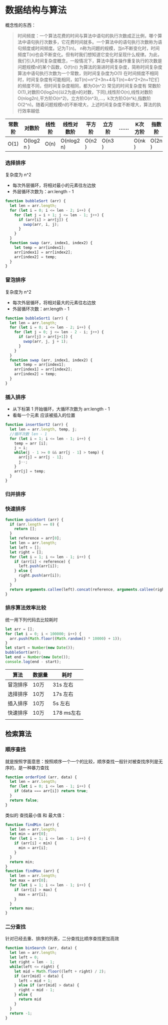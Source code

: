 # 数据结构与算法

概念性的东西：
> 时间频度：一个算法花费的时间与算法中语句的执行次数成正比例，哪个算法中语句执行次数多，它花费时间就多。一个算法中的语句执行次数称为语句频度或时间频度。记为T(n)。
> n称为问题的规模，当n不断变化时，时间频度T(n)也会不断变化。但有时我们想知道它变化时呈现什么规律。为此，我们引入时间复杂度概念，一般情况下，算法中基本操作重复执行的次数是问题规模n的某个函数，O(f(n)) 为算法的渐进时间复杂度，简称时间复杂度
> 算法中语句执行次数为一个常数，则时间复杂度为O(1)
> 在时间频度不相同时，时间复杂度有可能相同，如T(n)=n^2+3n+4与T(n)=4n^2+2n+1它们的频度不同，但时间复杂度相同，都为O(n^2)
> 常见的时间复杂度有 常数阶O(1),对数阶O(log2n)(以2为底n的对数，下同),线性阶O(n),线性对数阶O(nlog2n),平方阶O(n^2)，立方阶O(n^3),...，k次方阶O(n^k),指数阶O(2^n)。随着问题规模n的不断增大，上述时间复杂度不断增大，算法的执行效率越低

| 常数阶 | 对数阶     | 线性阶 | 线性对数阶 | 平方阶 | 立方阶 | ……   | K次方阶 | 指数阶 |
| ------ | ---------- | ------ | ---------- | ------ | ------ | ---- | ------- | ------ |
| O(1)   | O(log2 n ) | O(n)   | O(nlog2 n) | O(n2 ) | O(n3 ) |      | O(nk )  | O(2n ) |




### 选择排序

复杂度为 n^2

* 每次外层循环，将相对最小的元素往左边放
* 外层循环次数为：arr.length - 1
```javascript
function bubbleSort (arr) {
  let len = arr.length;
  for (let i = 0; i <= len - 2; i++) {
    for (let j = i + 1; j <= len - 1; j++) {
      if (arr[i] > arr[j]) {
        swap(arr, i, j);
      }
    }
  }
  function swap (arr, index1, index2) {
    let temp = arr[index1];
    arr[index1] = arr[index2];
    arr[index2] = temp;
  }
}
```

### 冒泡排序

复杂度为 n^2

* 每次外层循环，将相对最大的元素往右边放
* 外层循环次数：arr.length - 1

```javascript
function bubbleSort1 (arr) {
  let len = arr.length;
  for (let i = 0; i <= len - 2; i++) {
    for (let j = 0; j <= len - 2 - i; j++) {
      if (arr[j] > arr[j+1]) {
        swap(arr, j, j + 1);
      }
    }
  }
  function swap (arr, index1, index2) {
    let temp = arr[index1];
    arr[index1] = arr[index2];
    arr[index2] = temp;
  }
}
```

### 插入排序

* 从下标第 1 开始循环，大循环次数为 arr.length - 1
* 看每一个元素 应该被插入的位置

```javascript
function insertSort2 (arr) {
  let len = arr.length, temp, j;
  //循环次数 len - 1
  for (let i = 1; i <= len - 1; i++) {
    temp = arr [i];
    j = i;
    while(j - 1 >= 0 && arr[j - 1] > temp) {
      arr[j] = arr[j - 1];
      j--;
    }
    arr[j] = temp;
  }
}
```

### 归并排序

### 快速排序

```javascript
function quickSort (arr) {
  if (arr.length == 0) {
    return [];
  }
  let reference = arr[0];
  let len = arr.length;
  let left = [];
  let right = [];
  for (let i = 1; i <= len - 1; i++) {
    if (arr[i] < reference) {
      left.push(arr[i]);
    } else {
      right.push(arr[i]);
    }
  }
  return arguments.callee(left).concat(reference, arguments.callee(right));
}
```

### 排序算法效率比较

统一用下列代码去比较耗时

```javascript
let arr = [];
for (let i = 0; i < 100000; i++) {
  arr.push(Math.floor((Math.random() * 10000) + 1));
}
let start = Number(new Date());
bubbleSort(arr);
let end = Number(new Date());
console.log(end - start);
```



| 算法     | 数据量 | 耗时       |
| -------- | ------ | ---------- |
| 冒泡排序 | 10万   | 31s 左右   |
| 选择排序 | 10万   | 17s 左右   |
| 插入排序 | 10万   | 5s 左右    |
| 快速排序 | 10万   | 178 ms左右 |
|          |        |            |

## 检索算法

### 顺序查找

就是按照字面意思：按照顺序一个一个的比较，顺序查找一般针对被查找序列是无序的，是一种暴力查找

```javascript
function orderFind (arr, data) {
  let len = arr.length;
  for (let i = 0; i <= len - 1; i++) {
    if (data === arr[i]) return true;
  }
  return false;
}
```

类似的  查找最小值 和 最大值：

```javascript
function findMin (arr) {
  let len = arr.length;
  let min = arr[0];
  for (let i = 1; i <= len - 1; i++) {
    if (arr[i] < min) {
      min = arr[i];
    }
  }
  return min;
}
function findMax (arr) {
  let len = arr.length;
  let max = arr[0];
  for (let i = 1; i <= len - 1; i++) {
    if (arr[i] > max) {
      max = arr[i];
    }
  }
  return max;
}
```

### 二分查找

针对已经去重、排序的列表，二分查找比顺序查找更加高效

```javascript
function binSearch (arr, data) {
  let len = arr.length;
  let left = 0;
  let right = len - 1;
  while(left <= right) {
    let mid = Math.floor((left + right) / 2);
    if (arr[mid] < data) {
      left = mid + 1;
    } else if (arr[mid] > data) {
      right = mid - 1;
    } else {
      return mid
    }
  }
  return -1;
}
```

